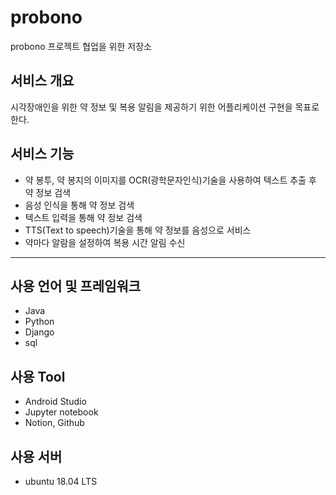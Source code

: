 # probono
probono 프로젝트 협업을 위한 저장소

## 서비스 개요
시각장애인을 위한 약 정보 및 복용 알림을 제공하기 위한 어플리케이션 구현을 목표로 한다.

## 서비스 기능
* 약 봉투, 약 봉지의 이미지를 OCR(광학문자인식)기술을 사용하여 텍스트 추출 후 약 정보 검색
* 음성 인식을 통해 약 정보 검색
* 텍스트 입력을 통해 약 정보 검색
* TTS(Text to speech)기술을 통해 약 정보를 음성으로 서비스
* 약마다 알람을 설정하여 복용 시간 알림 수신

* * *

## 사용 언어 및 프레임워크
* Java
* Python
* Django
* sql

## 사용 Tool
* Android Studio
* Jupyter notebook
* Notion, Github

## 사용 서버
* ubuntu 18.04 LTS
